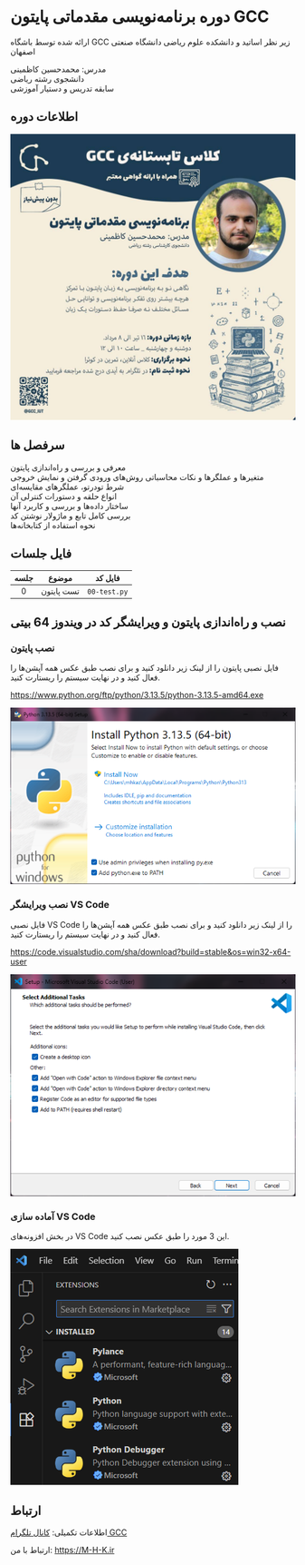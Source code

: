 # دوره برنامه‌نویسی مقدماتی پایتون GCC
ارائه شده توسط باشگاه GCC زیر نظر اساتید و دانشکده علوم ریاضی دانشگاه صنعتی اصفهان

مدرس: محمدحسین کاظمینی  
دانشجوی رشته ریاضی  
سابقه تدریس و دستیار آموزشی

## اطلاعات دوره
![پوستر دوره](./assets/poster.jpg)

## سرفصل ها
معرفی و بررسی و راه‌اندازی پایتون  
متغیرها و عملگرها و نکات محاسباتی
روش‌های ورودی گرفتن و نمایش خروجی  
شرط تودرتو، عملگرهای مقایسه‌ای  
انواع حلقه و دستورات کنترلی آن  
ساختار داده‌ها و بررسی و کاربرد آنها  
بررسی کامل تابع و ماژولار نوشتن کد  
نحوه استفاده از کتابخانه‌ها  

## فایل جلسات
<div align="center">

| جلسه | موضوع | فایل کد |
|:---:|:-------------:|:-------------------:|
| 0 | تست پایتون | &lrm;`00-test.py` |

</div>

## نصب و راه‌اندازی پایتون و ویرایشگر کد در ویندوز 64 بیتی
### نصب پایتون
فایل نصبی پایتون را از لینک زیر دانلود کنید و برای نصب طبق عکس همه آپشن‌ها را فعال کنید و در نهایت سیستم را ریستارت کنید.

https://www.python.org/ftp/python/3.13.5/python-3.13.5-amd64.exe

![نصب پایتون](./assets/py-install.png)

### نصب ویرایشگر VS Code
فایل نصبی VS Code را از لینک زیر دانلود کنید و برای نصب طبق عکس همه آپشن‌ها را فعال کنید و در نهایت سیستم را ریستارت کنید.

https://code.visualstudio.com/sha/download?build=stable&os=win32-x64-user

![نصب پایتون](./assets/vsc-install.png)

### آماده سازی VS Code
در بخش افزونه‌های VS Code این 3 مورد را طبق عکس نصب کنید.

![نصب پایتون](./assets/vsc-extensions.png)

## ارتباط

اطلاعات تکمیلی:
[کانال تلگرام GCC](https://t.me/gcc_iut)

ارتباط با من:
https://M-H-K.ir
